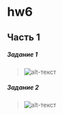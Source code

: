 # hw6

## Часть 1

##### Задание 1
>![alt-текст](https://sun9-9.userapi.com/c824603/v824603837/fd479/RrK9ymG7Cy0.jpg)
##### Задание 2
>![alt-текст](https://sun1-4.userapi.com/c824603/v824603837/fd4af/Bqe8SolcCfc.jpg)
